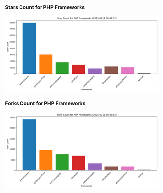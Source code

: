 ### Stars Count for PHP Frameworks

![Stars Chart](./archive/charts/20250211004953_stars_count.png)

### Forks Count for PHP Frameworks

![Forks Chart](./archive/charts/20250211004953_forks_count.png)

